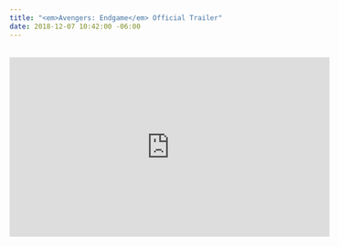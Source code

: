 ```yaml
---
title: "<em>Avengers: Endgame</em> Official Trailer"
date: 2018-12-07 10:42:00 -06:00
---
```


<div class="iframe-container">
  <iframe width="560" height="315" src="https://www.youtube-nocookie.com/embed/hA6hldpSTF8" frameborder="0" allow="accelerometer; autoplay; encrypted-media; gyroscope; picture-in-picture" allowfullscreen></iframe>
</div>